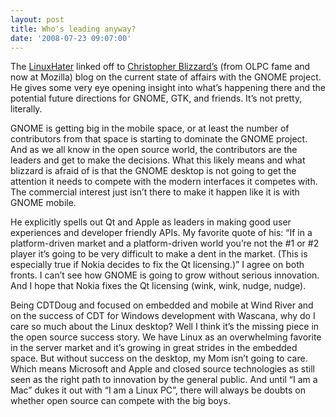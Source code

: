 ```yaml
---
layout: post
title: Who's leading anyway?
date: '2008-07-23 09:07:00'
---
```



The [LinuxHater](http://cdtdoug.blogspot.com/2008/07/linuxhater-touch-of-tough-love.html) linked off to [Christopher Blizzard’s](http://www.0xdeadbeef.com/weblog/?p=408) (from OLPC fame and now at Mozilla) blog on the current state of affairs with the GNOME project. He gives some very eye opening insight into what’s happening there and the potential future directions for GNOME, GTK, and friends. It’s not pretty, literally.

GNOME is getting big in the mobile space, or at least the number of contributors from that space is starting to dominate the GNOME project. And as we all know in the open source world, the contributors are the leaders and get to make the decisions. What this likely means and what blizzard is afraid of is that the GNOME desktop is not going to get the attention it needs to compete with the modern interfaces it competes with. The commercial interest just isn’t there to make it happen like it is with GNOME mobile.

He explicitly spells out Qt and Apple as leaders in making good user experiences and developer friendly APIs. My favorite quote of his: “If in a platform-driven market and a platform-driven world you’re not the #1 or #2 player it’s going to be very difficult to make a dent in the market. (This is especially true if Nokia decides to fix the Qt licensing.)” I agree on both fronts. I can’t see how GNOME is going to grow without serious innovation. And I hope that Nokia fixes the Qt licensing (wink, wink, nudge, nudge).

Being CDTDoug and focused on embedded and mobile at Wind River and on the success of CDT for Windows development with Wascana, why do I care so much about the Linux desktop? Well I think it’s the missing piece in the open source success story. We have Linux as an overwhelming favorite in the server market and it’s growing in great strides in the embedded space. But without success on the desktop, my Mom isn’t going to care. Which means Microsoft and Apple and closed source technologies as still seen as the right path to innovation by the general public. And until “I am a Mac” dukes it out with “I am a Linux PC”, there will always be doubts on whether open source can compete with the big boys.


